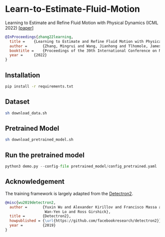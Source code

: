 # Learn-to-Estimate-Fluid-Motion
Learning to Estimate and Refine Fluid Motion with Physical Dynamics (ICML 2022)
[[paper]](https://proceedings.mlr.press/v162/zhang22ad/zhang22ad.pdf)

```BibTeX
@InProceedings{zhang22learning,
  title = 	 {Learning to Estimate and Refine Fluid Motion with Physical Dynamics},
  author =       {Zhang, Mingrui and Wang, Jianhong and Tlhomole, James B and Piggott, Matthew},
  booktitle = 	 {Proceedings of the 39th International Conference on Machine Learning},
  year = 	 {2022}
}
```


## Installation

```bash
pip install -r requirements.txt
```

## Dataset

```bash
sh download_data.sh
```

## Pretrained Model

```bash
sh download_pretrained_model.sh
```

## Run the pretrained model

```py
python3 demo.py --config-file pretrained_model/config_pretrained.yaml
```

## Acknowledgement

The training framework is largely adapted from the [Detectron2](https://github.com/facebookresearch/detectron2).

```BibTeX
@misc{wu2019detectron2,
  author =       {Yuxin Wu and Alexander Kirillov and Francisco Massa and
                  Wan-Yen Lo and Ross Girshick},
  title =        {Detectron2},
  howpublished = {\url{https://github.com/facebookresearch/detectron2}},
  year =         {2019}
}
```